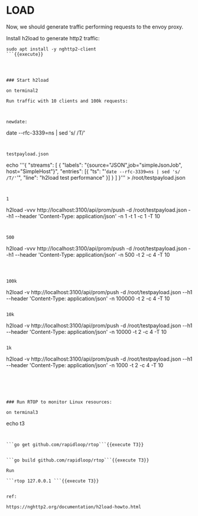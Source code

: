 # LOAD

Now, we should generate traffic performing requests to the envoy proxy.

Install h2load to generate http2 traffic:

```
sudo apt install -y nghttp2-client
```{{execute}}




### Start h2load

on terminal2

Run traffic with 10 clients and 100k requests:



newdate:
```
date --rfc-3339=ns | sed 's/ /T/'
```{{execute}}


testpayload.json

```
echo '''{ "streams": [ { "labels": "{source=\"JSON\",job=\"simpleJsonJob\", host=\"SimpleHost\"}", "entries": [{ "ts": "'`date --rfc-3339=ns | sed 's/ /T/'`'", "line": "h2load test performance" }] } ] }''' > /root/testpayload.json
```{{execute}}


1
```
h2load -vvv http://localhost:3100/api/prom/push -d /root/testpayload.json --h1 --header 'Content-Type: application/json' -n 1 -t 1 -c 1 -T 10

```{{execute}}


500
```
h2load -vvv http://localhost:3100/api/prom/push -d /root/testpayload.json --h1 --header 'Content-Type: application/json' -n 500 -t 2 -c 4 -T 10

```{{execute}}



100k
```
h2load -v http://localhost:3100/api/prom/push -d /root/testpayload.json --h1 --header 'Content-Type: application/json' -n 100000 -t 2 -c 4 -T 10
```{{execute}}

10k
```
h2load -v http://localhost:3100/api/prom/push -d /root/testpayload.json --h1 --header 'Content-Type: application/json' -n 10000 -t 2 -c 4 -T 10
```{{execute}}

1k
```
h2load -v http://localhost:3100/api/prom/push -d /root/testpayload.json --h1 --header 'Content-Type: application/json' -n 1000 -t 2 -c 4 -T 10
```{{execute}}





### Run RTOP to monitor Linux resources: 

on terminal3

```
echo t3
```{{execute T3}}


```go get github.com/rapidloop/rtop```{{execute T3}}


```go build github.com/rapidloop/rtop```{{execute T3}}

Run

```rtop 127.0.0.1 ```{{execute T3}}


ref:

https://nghttp2.org/documentation/h2load-howto.html



